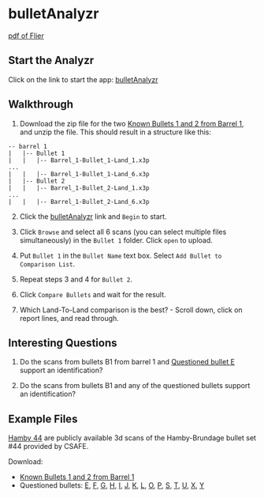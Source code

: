 
<!-- README.md is generated from README.Rmd. Please edit that file -->

# bulletAnalyzr

<!-- badges: start -->
<!-- badges: end -->

[pdf of Flier](bulletAnalyzr-flier.pdf)

## Start the Analyzr

Click on the link to start the app:
[bulletAnalyzr](https://labs.omnianalytics.org/bullet-analyzer/)

## Walkthrough

1.  Download the zip file for the two [Known Bullets 1 and 2 from Barrel
    1](https://github.com/CSAFE-ISU/bulletAnalyzr/raw/main/examples/Hamby-44/barrel%201.zip),
    and unzip the file. This should result in a structure like this:

<!-- -->

    -- barrel 1
    |   |-- Bullet 1
    |   |   |-- Barrel_1-Bullet_1-Land_1.x3p
    ... 
    |   |   |-- Barrel_1-Bullet_1-Land_6.x3p
    |   |-- Bullet 2
    |   |   |-- Barrel_1-Bullet_2-Land_1.x3p
    ... 
    |   |   |-- Barrel_1-Bullet_2-Land_6.x3p

2.  Click the
    [bulletAnalyzr](https://labs.omnianalytics.org/bullet-analyzer/)
    link and `Begin` to start.

3.  Click `Browse` and select all 6 scans (you can select multiple files
    simultaneously) in the `Bullet 1` folder. Click `open` to upload.

4.  Put `Bullet 1` in the `Bullet Name` text box. Select
    `Add Bullet to Comparison List`.

5.  Repeat steps 3 and 4 for `Bullet 2`.

6.  Click `Compare Bullets` and wait for the result.

7.  Which Land-To-Land comparison is the best? - Scroll down, click on
    report lines, and read through.

## Interesting Questions

1.  Do the scans from bullets B1 from barrel 1 and [Questioned bullet
    E](https://github.com/CSAFE-ISU/bulletAnalyzr/raw/main/examples/Hamby-44/Questioned//Bullet%20E.zip)
    support an identification?

2.  Do the scans from bullets B1 and any of the questioned bullets
    support an identification?

## Example Files

[Hamby
44](https://tsapps.nist.gov/NRBTD/Studies/Studies/Details/fc1f7807-f6e2-41c2-abd1-6173d5a99157)
are publicly available 3d scans of the Hamby-Brundage bullet set \#44
provided by CSAFE.

Download:

- [Known Bullets 1 and 2 from Barrel
  1](examples/Hamby-44/barrel%201.zip)
- Questioned bullets: [E](examples/Hamby-44/Questioned//Bullet%20E.zip),
  [F](examples/Hamby-44/Questioned//Bullet%20F.zip),
  [G](examples/Hamby-44/Questioned//Bullet%20G.zip),
  [H](examples/Hamby-44/Questioned//Bullet%20H.zip),
  [I](examples/Hamby-44/Questioned//Bullet%20I.zip),
  [J](examples/Hamby-44/Questioned//Bullet%20J.zip),
  [K](examples/Hamby-44/Questioned//Bullet%20K.zip),
  [L](examples/Hamby-44/Questioned//Bullet%20L.zip),
  [O](examples/Hamby-44/Questioned//Bullet%20O.zip),
  [P](examples/Hamby-44/Questioned//Bullet%20P.zip),
  [S](examples/Hamby-44/Questioned//Bullet%20S.zip),
  [T](examples/Hamby-44/Questioned//Bullet%20T.zip),
  [U](examples/Hamby-44/Questioned//Bullet%20U.zip),
  [X](examples/Hamby-44/Questioned//Bullet%20X.zip),
  [Y](examples/Hamby-44/Questioned//Bullet%20Y.zip)
